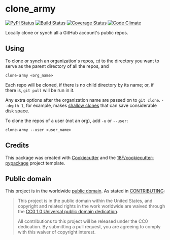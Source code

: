 # clone_army

[![PyPI Status](https://img.shields.io/pypi/v/clone_army.svg)](https://pypi.python.org/pypi/clone_army)
[![Build Status](https://img.shields.io/travis/18F/clone_army.svg?branch=master)](https://travis-ci.org/18F/clone_army)
[![Coverage Status](https://coveralls.io/repos/github/18F/clone_army.svg?branch=master)](https://coveralls.io/github/18F/clone_army?branch=master)
[![Code Climate](https://codeclimate.com/github/18F/clone_army.svg)](https://codeclimate.com/github/18F/clone_army)

Locally clone or synch all a GitHub account's public repos.


## Using

To clone or synch an organization's repos, `cd` to the directory you want
to serve as the parent directory of all the repos, and

    clone-army <org_name>

Each repo will be cloned, if there is no child directory by its name; or,
if there is, `git pull` will be run in it.

Any extra options after the organization name are passed on to `git clone`.
`--depth 1`, for example, makes
[shallow clones](https://www.perforce.com/blog/141218/git-beyond-basics-using-shallow-clones)
that can save considerable disk space.

To clone the repos of a user (not an org), add `-u` or `--user`:

    clone-army --user <user_name>

## Credits

This package was created with [Cookiecutter](https://github.com/audreyr/cookiecutter)
and the [18F/cookiecutter-pypackage](https://github.com/audreyr/cookiecutter-pypackage)
project template.

## Public domain

This project is in the worldwide [public domain](LICENSE.md). As stated in [CONTRIBUTING](CONTRIBUTING.md):

> This project is in the public domain within the United States, and copyright and related rights in the work worldwide are waived through the [CC0 1.0 Universal public domain dedication](https://creativecommons.org/publicdomain/zero/1.0/).
>
> All contributions to this project will be released under the CC0 dedication. By submitting a pull request, you are agreeing to comply with this waiver of copyright interest.
